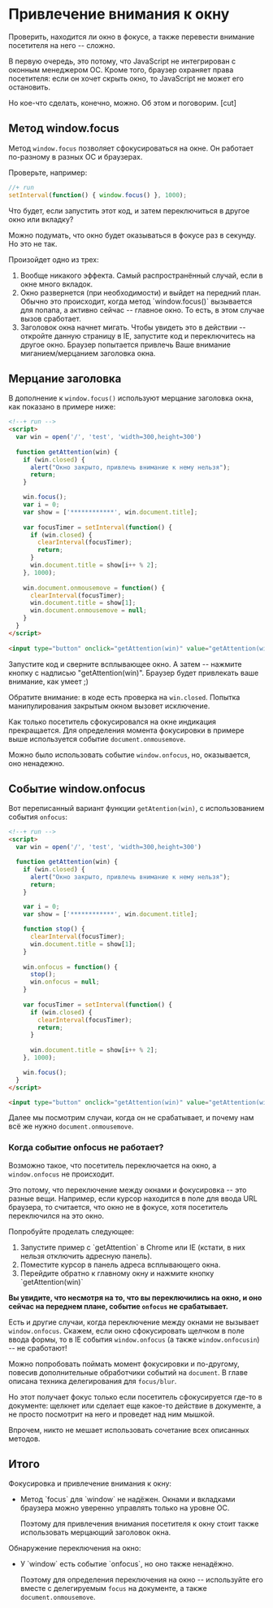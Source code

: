 # Привлечение внимания к окну

Проверить, находится ли окно в фокусе, а также перевести внимание посетителя на него -- сложно. 

В первую очередь, это потому, что JavaScript не интегрирован с оконным менеджером ОС. Кроме того, браузер охраняет права посетителя: если он хочет скрыть окно, то JavaScript не может его остановить.

Но кое-что сделать, конечно, можно. Об этом и поговорим.
[cut]


## Метод window.focus 

Метод `window.focus` позволяет сфокусироваться на окне. Он работает по-разному в разных ОС и браузерах.

Проверьте, например:

```js
//+ run
setInterval(function() { window.focus() }, 1000);
```

Что будет, если запустить этот код, и затем переключиться в другое окно или вкладку?

Можно подумать, что окно будет оказываться в фокусе раз в секунду. Но это не так.

Произойдет одно из трех:
 
<ol>
<li>Вообще никакого эффекта. Самый распространённый случай, если в окне много вкладок.</li>
<li>Окно развернется (при необходимости) и выйдет на передний план. Обычно это происходит, когда метод `window.focus()` вызывается для попапа, а активно  сейчас -- главное окно. То есть, в этом случае вызов сработает.</li>
<li>Заголовок окна начнет мигать. Чтобы увидеть это в действии -- откройте данную страницу в IE, запустите код и переключитесь на другое окно. Браузер попытается привлечь Ваше внимание миганием/мерцанием заголовка окна.</li>
</ol>


## Мерцание заголовка

В дополнение к `window.focus()` используют мерцание заголовка окна, как показано в примере ниже:

```html
<!--+ run -->
<script>
  var win = open('/', 'test', 'width=300,height=300')
 
  function getAttention(win) {
    if (win.closed) { 
      alert("Окно закрыто, привлечь внимание к нему нельзя");
      return;
    }

    win.focus();
    var i = 0;
    var show = ['************', win.document.title];
 
    var focusTimer = setInterval(function() { 
      if (win.closed) {
        clearInterval(focusTimer);
        return;
      }  
      win.document.title = show[i++ % 2];
    }, 1000);
 
    win.document.onmousemove = function() {
      clearInterval(focusTimer);
      win.document.title = show[1];
      win.document.onmousemove = null;
    }
  }
</script>
   
<input type="button" onclick="getAttention(win)" value="getAttention(win)">
```

Запустите код и сверните всплывающее окно. А затем -- нажмите кнопку с надписью "getAttention(win)". Браузер будет привлекать ваше внимание, как умеет ;)

Обратите внимание: в коде есть проверка на `win.closed`. Попытка манипулирования закрытым окном вызовет исключение.

Как только посетитель сфокусировался на окне индикация прекращается. Для определения момента фокусировки в примере выше используется событие `document.onmousemove`.

Можно было использовать событие `window.onfocus`, но, оказывается, оно ненадежно.

## Событие window.onfocus

Вот переписанный вариант функции `getAtention(win)`, с использованием события `onfocus`:

```html
<!--+ run -->
<script>
  var win = open('/', 'test', 'width=300,height=300')

  function getAttention(win) {
    if (win.closed) { 
      alert("Окно закрыто, привлечь внимание к нему нельзя");
      return;
    }

    var i = 0;
    var show = ['************', win.document.title];

    function stop() {
      clearInterval(focusTimer); 
      win.document.title = show[1];      
    }
 
    win.onfocus = function() { 
      stop();
      win.onfocus = null;
    }
      
    var focusTimer = setInterval(function() { 
      if (win.closed) {
        clearInterval(focusTimer);
        return;
      } 
     
      win.document.title = show[i++ % 2];
    }, 1000);

    win.focus();
  }
</script>

<input type="button" onclick="getAttention(win)" value="getAttention(win)">
```

Далее мы посмотрим случаи, когда он не срабатывает, и почему нам всё же нужно `document.onmousemove`.

### Когда событие onfocus не работает?

Возможно такое, что посетитель переключается на окно, а `window.onfocus` не происходит.

Это потому, что переключение между окнами и фокусировка -- это разные вещи. Например, если курсор находится в поле для ввода URL браузера, то считается, что окно не в фокусе, хотя посетитель переключился на это окно.

Попробуйте проделать следующее:

<ol>
<li>Запустите пример с `getAttention` в Chrome или IE (кстати, в них нельзя отключить адресную панель).</li>
<li>Поместите курсор в панель адреса всплывающего окна.</li>
<li>Перейдите обратно к главному окну и нажмите кнопку `getAttention(win)`</li>
</ol>

**Вы увидите, что несмотря на то, что вы переключились на окно, и оно сейчас на переднем плане, событие `onfocus` не срабатывает.**

Есть и другие случаи, когда переключение между окнами не вызывает `window.onfocus`. Скажем, если окно сфокусировать щелчком в поле ввода формы, то в IE события `window.onfocus` (а также `window.onfocusin`) -- не сработают!

Можно попробовать поймать момент фокусировки и по-другому, повесив дополнительные обработчики событий на `document`. В главе [](/focus-blur) описана техника делегирования для `focus/blur`.

Но этот получает фокус только если посетитель сфокусируется где-то в документе: щелкнет или сделает еще какое-то действие в документе, а не просто посмотрит на него и проведет над ним мышкой.

Впрочем, никто не мешает использовать сочетание всех описанных методов.

## Итого

Фокусировка и привлечение внимания к окну:

<ul>
<li>Метод `focus` для `window` не надёжен. Окнами и вкладками браузера можно уверенно управлять только на уровне ОС.

Поэтому для привлечения внимания посетителя к окну стоит также использовать  мерцающий заголовок окна.</li>
</ul>

Обнаружение переключения на окно:

<ul>
<li>У `window` есть событие `onfocus`, но оно также ненадёжно.

Поэтому для определения переключения на окно -- используйте его вместе с делегируемым `focus` на документе, а также `document.onmousemove`.</li>
</ul>
